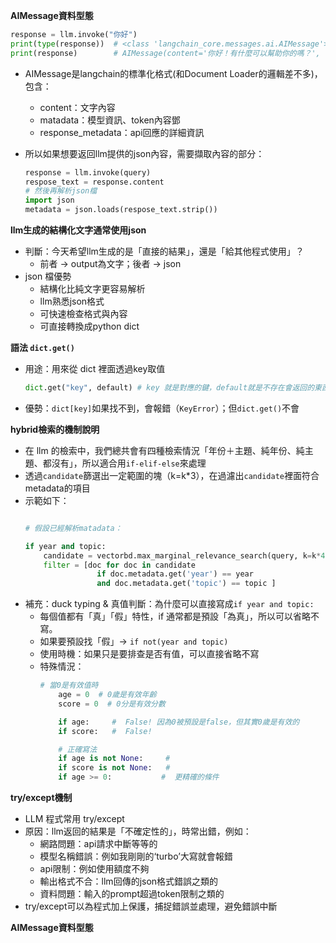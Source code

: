 **AIMessage資料型態**
```python
response = llm.invoke("你好")
print(type(response))  # <class 'langchain_core.messages.ai.AIMessage'>
print(response)        # AIMessage(content='你好！有什麼可以幫助你的嗎？', ...)
```
- AIMessage是langchain的標準化格式(和Document Loader的邏輯差不多)，包含：
    - content：文字內容
    - matadata：模型資訊、token內容鄧
    - response_metadata：api回應的詳細資訊

- 所以如果想要返回llm提供的json內容，需要擷取內容的部分：
    ```python
    response = llm.invoke(query)
    respose_text = response.content
    # 然後再解析json檔
    import json
    metadata = json.loads(respose_text.strip())
    ```

**llm生成的結構化文字通常使用json**
- 判斷：今天希望llm生成的是「直接的結果」，還是「給其他程式使用」？
    - 前者 → output為文字；後者 → json
- json 檔優勢
    - 結構化比純文字更容易解析
    - llm熟悉json格式
    - 可快速檢查格式與內容
    - 可直接轉換成python dict

**語法 `dict.get()`**
- 用途：用來從 dict 裡面透過key取值
    ```python
    dict.get("key", default) # key 就是對應的鍵，default就是不存在會返回的東西（預設none）
    ```
- 優勢：`dict[key]`如果找不到，會報錯（`KeyError`）；但`dict.get()`不會

**hybrid檢索的機制說明**
- 在 llm 的檢索中，我們總共會有四種檢索情況「年份＋主題、純年份、純主題、都沒有」，所以適合用`if-elif-else`來處理
- 透過`candidate`篩選出一定範圍的塊（k=k*3），在過濾出`candidate`裡面符合metadata的項目
- 示範如下：
    ```python 
    
    # 假設已經解析matadata：

    if year and topic:
        candidate = vectorbd.max_marginal_relevance_search(query, k=k*4)
        filter = [doc for doc in candidate 
                    if doc.metadata.get('year') == year
                    and doc.metadata.get('topic') == topic ]
    ```
- 補充：duck typing & 真值判斷：為什麼可以直接寫成`if year and topic:`
    - 每個值都有「真」「假」特性，if 通常都是預設「為真」，所以可以省略不寫。
    - 如果要預設找「假」→ `if not(year and topic)`
    - 使用時機：如果只是要排查是否有值，可以直接省略不寫
    - 特殊情況：
        ```python
        # 當0是有效值時
            age = 0  # 0歲是有效年齡
            score = 0  # 0分是有效分數

            if age:     #  False! 因為0被預設是false，但其實0歲是有效的
            if score:   #  False! 

            # 正確寫法
            if age is not None:     # 
            if score is not None:   # 
            if age >= 0:           #  更精確的條件
        ```

**try/except機制**
- LLM 程式常用 try/except 
- 原因：llm返回的結果是「不確定性的」，時常出錯，例如：
    - 網路問題：api請求中斷等等的
    - 模型名稱錯誤：例如我剛剛的‘turbo’大寫就會報錯
    - api限制：例如使用額度不夠
    - 輸出格式不合：llm回傳的json格式錯誤之類的
    - 資料問題：輸入的prompt超過token限制之類的
-  try/except可以為程式加上保護，捕捉錯誤並處理，避免錯誤中斷

**AIMessage資料型態**
